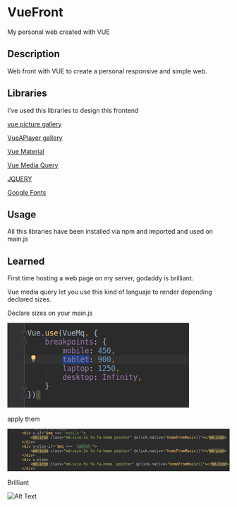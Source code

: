 # VueFront
My personal web created with VUE


Description
---
Web front with VUE to create a personal responsive and simple web.

Libraries
---
I've used this libraries to design this frontend


[vue picture gallery](https://www.npmjs.com/package/vue-picture-swipe/v/0.3.0)

[VueAPlayer gallery](https://github.com/SevenOutman/vue-aplayer)

[Vue Material](https://vuematerial.io/)

[Vue Media Query](https://www.npmjs.com/package/vue-mq)

[JQUERY](https://medium.com/code4mk-org/how-to-use-jquery-inside-vue-add-other-js-library-inside-vue-9eea8fbd0416)

[Google Fonts](https://developers.google.com/fonts/docs/getting_started)

Usage
---
All this libraries have been installed via npm and imported and used on main.js

[](https://github.com/delalama/VueFront/blob/master/myweb/5.png)

Learned
---

First time hosting a web page on my server, godaddy is brilliant.

Vue media query let you use this kind of languaje to render depending declared sizes.


Declare sizes on your main.js

![Alt Text](https://github.com/delalama/VueFront/blob/master/myweb/2.png)

apply them

![Alt Text](https://github.com/delalama/VueFront/blob/master/myweb/3.png)

Brilliant

![Alt Text](https://media.giphy.com/media/26BRBKqUiq586bRVm/giphy.gif)
